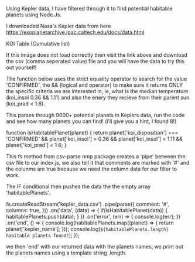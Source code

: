 Using Kepler data, I have filtered through it to find potential habitable planets using Node.Js.

I downloaded Nasa's Kepler data from here https://exoplanetarchive.ipac.caltech.edu/docs/data.html  

KOI Table (Cumulative list)

If this image does not load correctly then visit the link above and download the csv (comma seperated value) file and you will have the data to try this out yourself!

The function below uses the strict equality operator to search for the value 'CONFIRMED', the && (logical and operator) 
to make sure it returns ONLY the specific criteria we are interested in, ie, what is the median temperature (koi_insol 0.36 && 1.11) 
and also the enery they recieve from their parent sun (koi_prad < 1.6).

This parses through 9000+ potential planets in Keplers data, run the code and see how many planets you can find! (i'll give you a hint, I found 8!)

function isHabitablePlanet(planet) {
    return planet['koi_disposition'] === 'CONFIRMED'
    && planet['koi_insol'] > 0.36 && planet['koi_insol'] < 1.11
    && planet['koi_prad'] < 1.6;
}

This fs method from csv-parse nmp package creates a 'pipe' between the csv file to our index.js, 
we also tell it that comments are marked with '#' and the colunms are true because we need the column data for our filter to work.

The IF conditional then pushes the data the the empty array 'habitablePlanets'.

fs.createReadStream('kepler_data.csv')
    .pipe(parse({
        comment: '#',
        columns: true,
    }))
    .on('data', (data) => {
        if(isHabitablePlanet(data)) {
            habitablePlanets.push(data);
        }
})
.on('error', (err) => {
    console.log(err);
})
.on('end', () => {
    console.log(habitablePlanets.map((planet) => {
        return planet['kepler_name'];
    }));
    console.log(`${habitablePlanets.length} habitable planets found!`);
});


we then 'end' with our returned data with the planets names, we print out the planets names using a template string .length.
